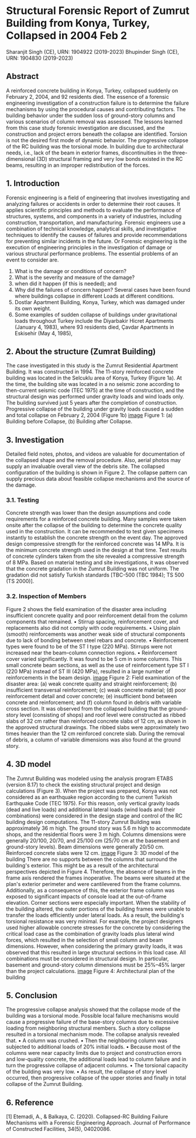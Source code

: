 # Structural Forensic Report of Zumrut Building from Konya, Turkey, Collapsed in 2004 Feb 2
Sharanjit Singh (CE), URN: 1904922 (2019-2023)
Bhupinder Singh (CE), URN: 1904830 (2019-2023)
## Abstract
A reinforced concrete building in Konya, Turkey, collapsed suddenly on February 2, 2004, and 92 residents died. The essence of a forensic engineering investigation of a construction failure is to determine the failure mechanisms by using the procedural causes and contributing factors. The building behavior under the sudden loss of ground-story columns and various scenarios of column removal was assessed. The lessons learned from this case study forensic investigation are discussed, and the construction and project errors beneath the collapse are identified. Torsion is not the desired first mode of dynamic behavior. The progressive collapse of the RC building was the torsional mode. In building due to architectural needs, i.e., lack of the beam in exterior frames, discontinuities in the three-dimensional (3D) structural framing and very low bonds existed in the RC beams, resulting in an improper redistribution of the forces.
## 1.	Introduction
Forensic engineering is a field of engineering that involves investigating and analyzing failures or accidents in order to determine their root causes. It applies scientific principles and methods to evaluate the performance of structures, systems, and components in a variety of industries, including construction, transportation, and manufacturing. Forensic engineers use a combination of technical knowledge, analytical skills, and investigative techniques to identify the causes of failures and provide recommendations for preventing similar incidents in the future. Or Forensic engineering is the execution of engineering principles in the investigation of damage or various structural performance problems.
The essential problems of an event to consider are.
1)	What is the damage or conditions of concern?
2)	What is the severity and measure of the damage?
3)	when did it happen (if this is needed); and
4)	Why did the failures of concern happen?
Several cases have been found where buildings collapse in different Loads at different conditions.
1)	Dostlar Apartment Building, Konya, Turkey, which was damaged under its own weight.
2)	Some examples of sudden collapse of buildings under gravitational loads throughout Turkey include the Diyarbakir Hicret Apartments (January 4, 1983), where 93 residents died, Çavdar Apartments in Eskisehir (May 4, 1985),
## 2.	About the structure (Zumrat Building)
The case investigated in this study is the Zumrut Residential Apartment Building. It was constructed in 1994. The 11-story reinforced concrete building was located in the Selcuklu area of Konya, Turkey (Figure 1a). 
At the time, the building site was located in a no seismic zone according to then-current seismic code (TEC 1975) at the time of construction, and the structural design was performed under gravity loads and wind loads only. The building survived just 5 years after the completion of construction.
Progressive collapse of the building under gravity loads caused a sudden and total collapse on February 2, 2004 (Figure 1b)
[image](https://github.com/Sharansyan/PSL/blob/main/src/building.jpg)
Figure 1: (a) Building before Collapse, (b) Building after Collapse.
## 3.	Investigation
Detailed field notes, photos, and videos are valuable for documentation of the collapsed shape and the removal procedure. Also, aerial photos may supply an invaluable overall view of the debris site. The collapsed configuration of the building is shown in Figure 2. The collapse pattern can supply precious data about feasible collapse mechanisms and the source of the damage.
### 3.1.	Testing
Concrete strength was lower than the design assumptions and code requirements for a reinforced concrete building. Many samples were taken onsite after the collapse of the building to determine the concrete quality used in the construction. It can be recommended to test given specimens instantly to establish the concrete strength on the event day. 
The approved design compressive strength for the reinforced concrete was 14 MPa. It is the minimum concrete strength used in the design at that time. Test results of concrete cylinders taken from the site revealed a compressive strength of 8 MPa. Based on material testing and site investigations, it was observed that the concrete gradation in the Zumrut Building was not uniform. The gradation did not satisfy Turkish standards [TBC-500 (TBC 1984); TS 500 (TS 2000)].
### 3.2.	Inspection of Members
Figure 2 shows the field examination of the disaster area including insufficient concrete quality and poor reinforcement detail from the column components that remained.
•	Stirrup spacing, reinforcement cover, and replacements also did not comply with code requirements.
•	Using plain (smooth) reinforcements was another weak side of structural components due to lack of bonding between steel rebars and concrete.
•	Reinforcement types were found to be of the ST I type (220 MPa). Stirrups were not increased near the beam–column connection regions. 
•	Reinforcement cover varied significantly. It was found to be 5 cm in some columns. This small concrete beam sections, as well as the use of reinforcement type ST I (220 MPa) instead of ST III (420 MPa), resulted in a large number of reinforcements in the beam design.
[image](https://github.com/Sharansyan/PSL/blob/main/src/field%20examination.jpg)
Figure 2: Field examination of the disaster area: (a) weak concrete quality and straight reinforcement; (b) insufficient transversal reinforcement; (c) weak concrete material; (d) poor reinforcement detail and cover concrete; (e) insufficient bond between concrete and reinforcement; and (f) column found in debris with variable cross section.
It was observed from the collapsed building that the ground-story level (consisting of shops) and roof level were constructed as ribbed slabs of 32 cm rather than reinforced concrete slabs of 12 cm, as shown in the approved structural drawings. The ribbed slabs were approximately two times heavier than the 12 cm reinforced concrete slab. During the removal of debris, a column of variable dimensions was also found at the ground story.
## 4.	3D model
The Zumrut Building was modeled using the analysis program ETABS (version 8.17) to check the existing structural project and design calculations (Figure 3). When the project was prepared, Konya was not considered as an earthquake region according to the current Turkish Earthquake Code (TEC 1975). For this reason, only vertical gravity loads (dead and live loads) and additional lateral loads (wind loads and their combinations) were considered in the design stage and control of the RC building design computations.
The 11-story Zumrut Building was approximately 36 m high. The ground story was 5.6 m high to accommodate shops, and the residential floors were 3 m high. Columns dimensions were generally 20/100, 20/70, and 25/100 cm (25/70 cm at the basement and ground-story levels). Beam dimensions were generally 20/50 cm. Reinforced concrete slabs were 12 cm.
[image](https://github.com/Sharansyan/PSL/blob/main/src/3d%20model.jpg)
Figure 3: 3D model of the building
There are no supports between the columns that surround the building's exterior. This might be as a result of the architectural perspectives depicted in Figure 4. Therefore, the absence of beams in the frame axis rendered the frames inoperative. The beams were situated at the plan's exterior perimeter and were cantilevered from the frame columns. Additionally, as a consequence of this, the exterior frame column was exposed to significant impacts of console load at the out-of-frame elevation. Corner sections were especially important. When the stability of the building altered, the outer portions of the building frames were unable to transfer the loads efficiently under lateral loads. As a result, the building's torsional resistance was very minimal.
For example, the project designers used higher allowable concrete stresses for the concrete by considering the critical load case as the combination of gravity loads plus lateral wind forces, which resulted in the selection of small column and beam dimensions. However, when considering the primary gravity loads, it was observed that this resulted in large structural sections in this load case. All combinations must be considered in structural design. In particular, basement and ground-story column dimensions must be 25%–45% larger than the project calculations.
[image](https://github.com/Sharansyan/PSL/blob/main/src/structure%20plan.jpg)
Figure 4: Architectural plan of the building
## 5.	Conclusion
The progressive collapse analysis showed that the collapse mode of the building was a torsional mode. Possible local failure mechanisms would cause a progressive failure of the base-story columns due to excessive loading from neighboring structural members. Such a story collapse resulted in a torsional mechanism mode. 
The collapse analysis revealed that.
•	A column was crushed.
•	Then the neighboring column was subjected to additional loads of 20% initial loads.
•	Because most of the columns were near capacity limits due to project and construction errors and low-quality concrete, the additional loads lead to column failure and in turn the progressive collapse of adjacent columns. 
•	The torsional capacity of the building was very low.
•	As result, the collapse of story level occurred, then progressive collapse of the upper stories and finally in total collapse of the Zumrut Building.
## 6.	Reference
[1]	Etemadi, A., & Balkaya, C. (2020). Collapsed-RC Building Failure Mechanisms with a Forensic Engineering Approach. Journal of Performance of Constructed Facilities, 34(5), 04020086.
